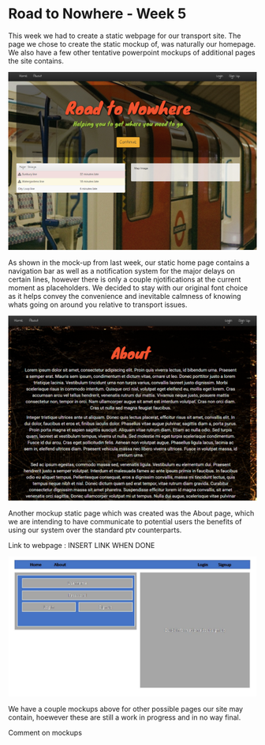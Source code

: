 # Road to Nowhere - Week 5

This week we had to create a static webpage for our transport site.  The page we chose to create the static mockup of, was naturally our homepage. We also have a few other tentative powerpoint mockups of additional pages the site contains. 

![Static home page screenshot](images/blog/Week5/Screenshot.PNG)

As shown in the mock-up from last week, our static home page contains a navigation bar as well as a notification system for the major delays on certain lines, however there is only a couple njotifications at the current moment as placeholders. We decided to stay with  our original font choice as it helps convey the convenience and inevitable calmness of knowing whats going on around you relative to transport issues.

![Static about page screenshot](images/blog/Week5/About%20page.PNG)

Another mockup static page which was created was the About page, which we are intending to have communicate to potential users the benefits of using our system over the standard ptv counterparts.

Link to webpage : INSERT LINK WHEN DONE

![Mockup for the sign-up page](images/blog/Week5/Login%20Signup%20page.jpg)

We have a couple mockups above for other possible pages our site may contain, hoewever these are still a work in progress and in no way final.


Comment on mockups
